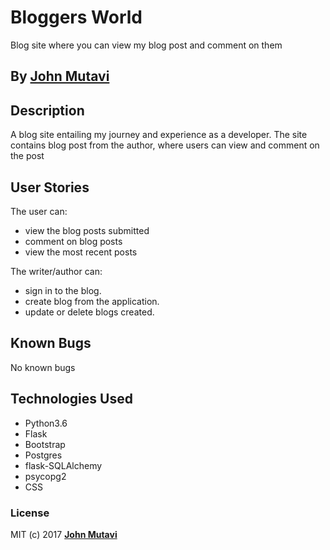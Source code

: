 # Bloggers World
Blog site where you can view my blog post and comment on them
## By **[John Mutavi](https://github.com/govishjonny)**

## Description
A blog site entailing my journey and experience as a developer. The site contains blog post from the author, where users can view and comment on the post  <br>

## User Stories
The user can:
* view the blog posts submitted
* comment on blog posts
* view the most recent posts

The writer/author can:
* sign in to the blog.
* create blog from the application.
* update or delete blogs created.





## Known Bugs

No known bugs

## Technologies Used
- Python3.6
- Flask
- Bootstrap
- Postgres 
- flask-SQLAlchemy
- psycopg2
- CSS

### License

MIT (c) 2017 **[John Mutavi](https://github.com/govishjonny)**
